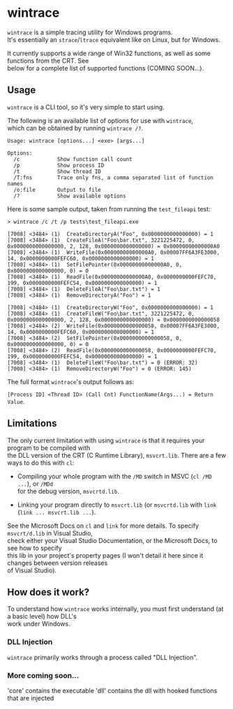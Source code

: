 # wintrace

`wintrace` is a simple tracing utility for Windows programs. \
It's essentially an `strace`/`ltrace` equivalent like on Linux, but for Windows.

It currently supports a wide range of Win32 functions, as well as some functions from the CRT. See \
below for a complete list of supported functions (COMING SOON...).

## Usage

`wintrace` is a CLI tool, so it's very simple to start using.

The following is an available list of options for use with `wintrace`, \
which can be obtained by running `wintrace /?`.

```
Usage: wintrace [options...] <exe> [args...]

Options:
  /c            Show function call count
  /p            Show process ID
  /t            Show thread ID
  /T:fns        Trace only fns, a comma separated list of function names
  /o:file       Output to file
  /?            Show available options
```

Here is some sample output, taken from running the `test_fileapi` test:
```
> wintrace /c /t /p tests\test_fileapi.exe

[7008] <3484> (1)  CreateDirectoryA("Foo", 0x0000000000000000) = 1
[7008] <3484> (1)  CreateFileA("Foo\bar.txt", 3221225472, 0, 0x0000000000000000, 2, 128, 0x0000000000000000) = 0x00000000000000A0
[7008] <3484> (1)  WriteFile(0x00000000000000A0, 0x00007FF6A3FE3000, 14, 0x0000000000FEFC60, 0x0000000000000000) = 1
[7008] <3484> (1)  SetFilePointer(0x00000000000000A0, 0, 0x0000000000000000, 0) = 0
[7008] <3484> (1)  ReadFile(0x00000000000000A0, 0x0000000000FEFC70, 199, 0x0000000000FEFC54, 0x0000000000000000) = 1
[7008] <3484> (1)  DeleteFileA("Foo\bar.txt") = 1
[7008] <3484> (1)  RemoveDirectoryA("Foo") = 1

[7008] <3484> (1)  CreateDirectoryW("Foo", 0x0000000000000000) = 1
[7008] <3484> (1)  CreateFileW("Foo\bar.txt", 3221225472, 0, 0x0000000000000000, 2, 128, 0x0000000000000000) = 0x0000000000000058
[7008] <3484> (2)  WriteFile(0x0000000000000058, 0x00007FF6A3FE3000, 14, 0x0000000000FEFC60, 0x0000000000000000) = 1
[7008] <3484> (2)  SetFilePointer(0x0000000000000058, 0, 0x0000000000000000, 0) = 0
[7008] <3484> (2)  ReadFile(0x0000000000000058, 0x0000000000FEFC70, 199, 0x0000000000FEFC54, 0x0000000000000000) = 1
[7008] <3484> (1)  DeleteFileW("Foo\bar.txt") = 0 (ERROR: 32)
[7008] <3484> (1)  RemoveDirectoryW("Foo") = 0 (ERROR: 145)
```

The full format `wintrace`'s output follows as:

`[Process ID] <Thread ID> (Call Cnt) FunctionName(Args...) = Return Value`.

## Limitations

The only current limitation with using `wintrace` is that it requires your program to be compiled with \
the DLL version of the CRT (C Runtime Library), `msvcrt.lib`. There are a few ways to do this with `cl`:

- Compiling your whole program with the `/MD` switch in MSVC  (`cl /MD ...`),
or `/MDd` \
for the debug version, `msvcrtd.lib`.

- Linking your program directly to `msvcrt.lib` (or `msvcrtd.lib` with `link` \
(`link ... msvcrt.lib ...`).

See the Microsoft Docs on `cl` and `link` for more details. To specify `msvcrt/d.lib` in Visual Studio, \
check either your Visual Studio Documentation, or the Microsoft Docs, to see how to specify \
this lib in your project's property pages (I won't detail it here since it changes between version releases \
of Visual Studio).

## How does it work?

To understand how `wintrace` works internally, you must first understand (at a basic level) how DLL's \
work under Windows.

### DLL Injection

`wintrace` primarily works through a process called "DLL Injection".


### More coming soon...

'core' contains the executable
'dll' contains the dll with hooked functions that are injected

